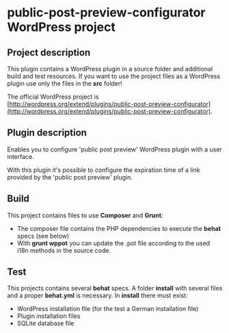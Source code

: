 public-post-preview-configurator WordPress project
==================================================

Project description
-------------------
This plugin contains a WordPress plugin in a source folder and additional build and test resources. If you want to use the project files as a WordPress plugin use only the files in the **src** folder!

The official WordPress project is [http://wordpress.org/extend/plugins/public-post-preview-configurator](http://wordpress.org/extend/plugins/public-post-preview-configurator).

Plugin description
------------------
Enables you to configure 'public post preview' WordPress plugin with a user interface.

With this plugin it's possible to configure the expiration time of a link provided by the 'public post preview' plugin.

Build
-----
This project contains files to use **Composer** and **Grunt**:

*  The composer file contains the PHP dependencies to execute the **behat** specs (see below)
*  With **grunt wppot** you can update the .pot file according to the used i18n methods in the source code.

Test
----
This projects contains several **behat** specs. A folder **install** with several files and a proper **behat.yml** is necessary. In **install** there must exist:

*  WordPress installation file (for the test a German installation file)
*  Plugin installation files
*  SQLite database file
